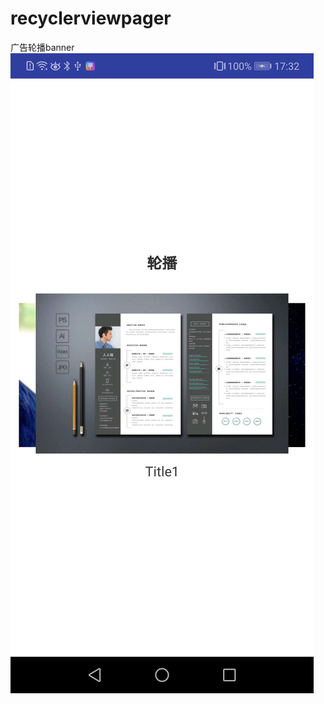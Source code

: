 # recyclerviewpager
广告轮播banner
![Image](https://github.com/wenyaw/recyclerviewpager/blob/master/image/demo.png)
